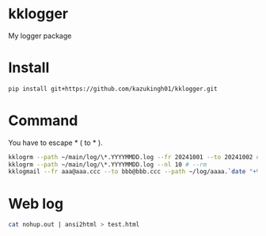 # kklogger
My logger package

# Install

```bash
pip install git+https://github.com/kazukingh01/kklogger.git
```

# Command

You have to escape * ( to \* ).

```bash
kklogrm --path ~/main/log/\*.YYYYMMDD.log --fr 20241001 --to 20241002 # --rm
kklogrm --path ~/main/log/\*.YYYYMMDD.log --nl 10 # --rm
kklogmail --fr aaa@aaa.ccc --to bbb@bbb.ccc --path ~/log/aaaa.`date "+%Y%m%d"`.log --sub check_daily --tail 500 --kwd error # --mail
```

# Web log

```bash
cat nohup.out | ansi2html > test.html
```